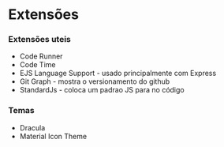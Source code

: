 # Extensões

### Extensões uteis
- Code Runner
- Code Time
- EJS Language Support - usado principalmente com Express
- Git Graph - mostra o versionamento do github
- StandardJs - coloca um padrao JS para no código

### Temas
- Dracula
- Material Icon Theme

